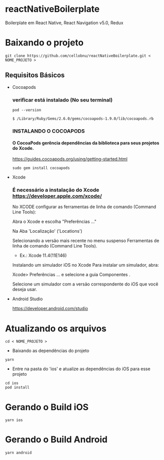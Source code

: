 # reactNativeBoilerplate
Boilerplate em React Native, React Navigation v5.0, Redux

# Baixando o projeto
```
git clone https://github.com/cellobnu/reactNativeBoilerplate.git < NOME_PROJETO >
```

## Requisitos Básicos
- Cocoapods 
  ### verificar está instalado (No seu terminal)
  ```
  pod --version
  ```

  ```$ /Library/Ruby/Gems/2.6.0/gems/cocoapods-1.9.0/lib/cocoapods.rb```

  ### INSTALANDO O COCOAPODS

    #### O CocoaPods gerência dependências da biblioteca para seus projetos do Xcode.

    https://guides.cocoapods.org/using/getting-started.html

  ```
  sudo gem install cocoapods
  ```


- Xcode

  ### É necessário a instalação do Xcode https://developer.apple.com/xcode/
  No XCODE configurar as ferramentas de linha de comando (Command Line Tools):

  Abra o Xcode e escolha "Preferências ..."

  Na Aba 'Localização' ('Locations')

  Selecionando a versão mais recente no menu suspenso Ferramentas de linha de comando (Command Line Tools).

  - Ex.: Xcode 11.4(11E146) 

  Instalando um simulador iOS no Xcode Para instalar um simulador, abra:

  Xcode> Preferências ... e selecione a guia Componentes . 

  Selecione um simulador com a versão correspondente do iOS que você deseja usar.


- Android Studio

  https://developer.android.com/studio


# Atualizando os arquivos
```
cd < NOME_PROJETO >
``` 

- Baixando as dependências do projeto
```
yarn
``` 

- Entre na pasta do 'ios' e atualize as dependências do iOS para esse projeto
```
cd ios
pod install
```
 


# Gerando o Build iOS
```
yarn ios
```


# Gerando o Build Android
```
yarn android
``` 